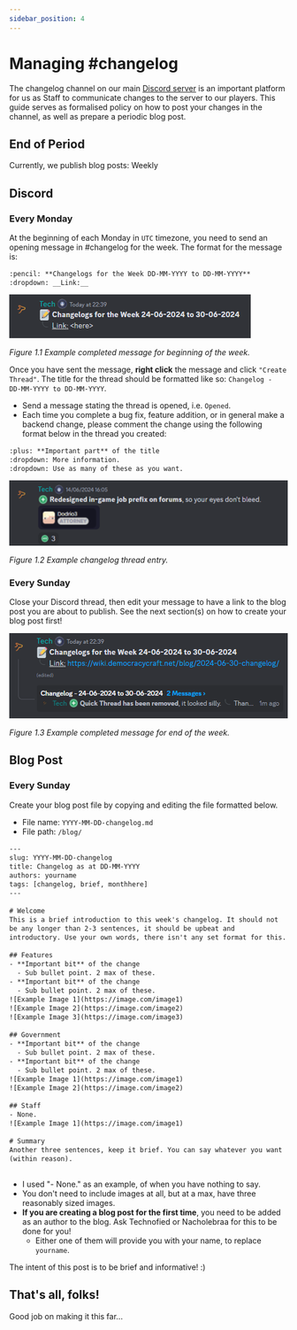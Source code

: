 ```yaml
---
sidebar_position: 4
---
```


# Managing #changelog
The changelog channel on our main [Discord server](https://discord.gg/democracy) is an important platform for us as Staff to communicate changes to the server to our players. This guide serves as formalised policy on how to post your changes in the channel, as well as prepare a periodic blog post.

## End of Period
Currently, we publish blog posts: Weekly

## Discord 

### Every Monday
At the beginning of each Monday in ``UTC`` timezone, you need to send an opening message in #changelog for the week. The format for the message is:

```
:pencil: **Changelogs for the Week DD-MM-YYYY to DD-MM-YYYY**
:dropdown: __Link:__ 
```

![Figure 1.1](../../../static/img/staffing/changelogs/figure_1.1.png)

*Figure 1.1 Example completed message for beginning of the week.*

Once you have sent the message, **right click** the message and click ``"Create Thread"``. The title for the thread should be formatted like so: ``Changelog - DD-MM-YYYY to DD-MM-YYYY``.
- Send a message stating the thread is opened, i.e. ``Opened``.
- Each time you complete a bug fix, feature addition, or in general make a backend change, please comment the change using the following format below in the thread you created:

```
:plus: **Important part** of the title
:dropdown: More information.
:dropdown: Use as many of these as you want.
```

![Figure 1.2](../../../static/img/staffing/changelogs/figure_1.2.png)

*Figure 1.2 Example changelog thread entry.*

### Every Sunday
Close your Discord thread, then edit your message to have a link to the blog post you are about to publish. See the next section(s) on how to create your blog post first!

![Figure 1.3](../../../static/img/staffing/changelogs/figure_1.3.png)

*Figure 1.3 Example completed message for end of the week.*

## Blog Post

### Every Sunday

Create your blog post file by copying and editing the file formatted below.

- File name: ``YYYY-MM-DD-changelog.md``
- File path: ``/blog/``

```
---
slug: YYYY-MM-DD-changelog
title: Changelog as at DD-MM-YYYY
authors: yourname
tags: [changelog, brief, monthhere]
---

# Welcome
This is a brief introduction to this week's changelog. It should not be any longer than 2-3 sentences, it should be upbeat and introductory. Use your own words, there isn't any set format for this.

## Features
- **Important bit** of the change
  - Sub bullet point. 2 max of these.
- **Important bit** of the change
  - Sub bullet point. 2 max of these.
![Example Image 1](https://image.com/image1)
![Example Image 2](https://image.com/image2)
![Example Image 3](https://image.com/image3)

## Government
- **Important bit** of the change
  - Sub bullet point. 2 max of these.
- **Important bit** of the change
  - Sub bullet point. 2 max of these.
![Example Image 1](https://image.com/image1)
![Example Image 2](https://image.com/image2)

## Staff
- None.
![Example Image 1](https://image.com/image1)

# Summary
Another three sentences, keep it brief. You can say whatever you want (within reason).


```

- I used "- None." as an example, of when you have nothing to say.
- You don't need to include images at all, but at a max, have three reasonably sized images.
- **If you are creating a blog post for the first time**, you need to be added as an author to the blog. Ask Technofied or Nacholebraa for this to be done for you!
  - Either one of them will provide you with your name, to replace ``yourname``.

The intent of this post is to be brief and informative! :)

## That's all, folks!
Good job on making it this far...